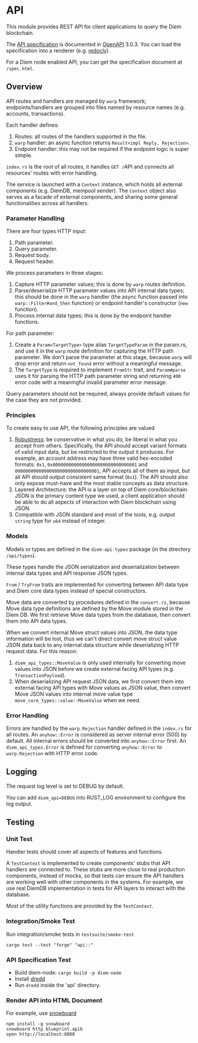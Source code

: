 
# API

This module provides REST API for client applications to query the Diem blockchain.

The [API specification](doc/openapi.yaml) is documented in [OpenAPI](https://www.openapis.org/) 3.0.3.
You can load the specification into a renderer (e.g. [redocly](https://redocly.github.io/redoc/?url=https://raw.githubusercontent.com/diem/diem/main/api/doc/openapi.yaml)).

For a Diem node enabled API, you can get the specification document at `/spec.html`.

## Overview

API routes and handlers are managed by `warp` framework; endpoints/handlers are grouped into files named by resource names (e.g. accounts, transactions).

Each handler defines:
1. Routes: all routes of the handlers supported in the file.
2. `warp` handler: an async function returns `Result<impl Reply, Rejection>`.
3. Endpoint handler: this may not be required if the endpoint logic is super simple.

`index.rs` is the root of all routes, it handles `GET /`API and connects all resources' routes with error handling.

The service is launched with a `Context` instance, which holds all external components (e.g. DiemDB, mempool sender).
The `Context` object also serves as a facade of external components, and sharing some general functionalities across
all handlers.

### Parameter Handling

There are four types HTTP input:

1. Path parameter.
2. Query parameter.
3. Request body.
4. Request header.

We process parameters in three stages:

1. Capture HTTP parameter values; this is done by `warp` routes definition.
2. Parse/deserialize HTTP parameter values into API internal data types; this should be done in the `warp` handler (the async function passed into `warp::Filter#and_then` function) or endpoint handler's constructor (`new` function).
3. Process internal data types; this is done by the endpoint handler functions.

For path parameter:

1. Create a `Param<TargetType>` type alias `TargetTypeParam` in the param.rs, and use it in the `warp` route definition for capturing the HTTP path parameter. We don't parse the parameter at this stage, because `warp` will drop error and return `not_found` error without a meaningful message.
2. The `TargetType` is required to implement `FromStr` trait, and `Param#parse` uses it for parsing the HTTP path parameter string and returning `400` error code with a meaningful invalid parameter error message.

Query parameters should not be required, always provide default values for the case they are not provided.

### Principles

To create easy to use API, the following principles are valued

1. [Robustness](https://en.wikipedia.org/wiki/Robustness_principle): be conservative in what you do, be liberal in what you accept from others. Specifically, the API should accept variant formats of valid input data, but be restricted to the output it produces. For example, an account address may have three valid hex-encoded formats: `0x1`, `0x00000000000000000000000000000001` and `00000000000000000000000000000001`; API accepts all of them as input, but all API should output consistent same format (`0x1`). The API should also only expose must-have and the most stable concepts as data structure.
2. Layered Architecture: the API is a layer on top of Diem core/blockchain. JSON is the primary content type we used, a client application should be able to do all aspects of interaction with Diem blockchain using JSON.
3. Compatible with JSON standard and most of the tools, e.g. output `string` type for `u64` instead of integer.

### Models

Models or types are defined in the `diem-api-types` package (in the directory `/api/types`).

These types handle the JSON serialization and deserialization between internal data types and API response JSON types.

`From` / `TryFrom` traits are implemented for converting between API data type and Diem core data types instead of special constructors.

Move data are converted by procedures defined in the `convert.rs`, because Move data type definitions are defined by the Move module stored in the Diem DB. We first retrieve Move data types from the database, then convert them into API data types.

When we convert internal Move struct values into JSON, the data type information will be lost, thus we can't direct convert move struct value JSON data back to any internal data structure while deserializing HTTP request data.
For this reason:
1. `diem_api_types::MoveValue` is only used internally for converting move values into JSON before we create external facing API types (e.g. `TransactionPayload`).
2. When deserializing API request JSON data, we first convert them into external facing API types with Move values as JSON value, then convert Move JSON values into internal move value type `move_core_types::value::MoveValue` when we need.

### Error Handling

Errors are handled by the `warp.Rejection` handler defined in the `index.rs` for all routes.
An `anyhow::Error` is considered as server internal error (500) by default.
All internal errors should be converted into `anyhow::Error` first.
An `diem_api_types.Error` is defined for converting `anyhow::Error` to `warp.Rejection` with HTTP error code.

## Logging

The request log level is set to DEBUG by default.

You can add `diem_api=DEBUG` into RUST_LOG environment to configure the log output.

## Testing

### Unit Test

Handler tests should cover all aspects of features and functions.

A `TestContext` is implemented to create components' stubs that API handlers are connected to.
These stubs are more close to real production components, instead of mocks, so that tests can ensure the API
handlers are working well with other components in the systems.
For example, we use real DiemDB implementation in tests for API layers to interact with the database.

Most of the utility functions are provided by the `TestContext`.

### Integration/Smoke Test

Run integration/smoke tests in `testsuite/smoke-test`

```
cargo test --test "forge" "api::"
```

### API Specification Test

* Build diem-node: `cargo build -p diem-node`
* Install [dredd](https://dredd.org/en/latest/)
* Run `dredd` inside the 'api' directory.


### Render API into HTML Document


For example, use [snowboard](https://github.com/bukalapak/snowboard)

```
npm install -g snowboard
snowboard http blueprint.apib
open http://localhost:8088
```
